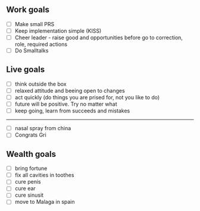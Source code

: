 ## Work goals

- [ ] Make small PRS
- [ ] Keep implementation simple (KISS)
- [ ] Cheer leader - raise good and opportunities before go to correction, role, required actions
- [ ] Do Smalltalks

## Live goals

- [ ] think outside the box
- [ ] relaxed attitude and beeing open to changes
- [ ] act quickly (do things you are prised for, not you like to do)
- [ ] future will be positive. Try no matter what
- [ ] keep going, learn from succeeds and mistakes

----

- [ ] nasal spray from china
- [ ] Congrats Gri 

## Wealth goals

- [ ] bring fortune
- [ ] fix all cavities in toothes
- [ ] cure penis
- [ ] cure ear
- [ ] cure sinusit
- [ ] move to Malaga in spain
